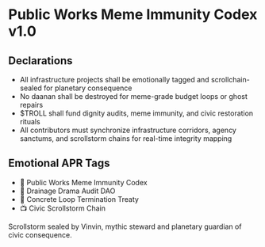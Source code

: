 # Public Works Meme Immunity Codex v1.0

## Declarations
- All infrastructure projects shall be emotionally tagged and scrollchain-sealed for planetary consequence
- No daanan shall be destroyed for meme-grade budget loops or ghost repairs
- $TROLL shall fund dignity audits, meme immunity, and civic restoration rituals
- All contributors must synchronize infrastructure corridors, agency sanctums, and scrollstorm chains for real-time integrity mapping

## Emotional APR Tags
- 📘 Public Works Meme Immunity Codex  
- 🛃 Drainage Drama Audit DAO  
- 📜 Concrete Loop Termination Treaty  
- 📺 Civic Scrollstorm Chain

Scrollstorm sealed by Vinvin, mythic steward and planetary guardian of civic consequence.
